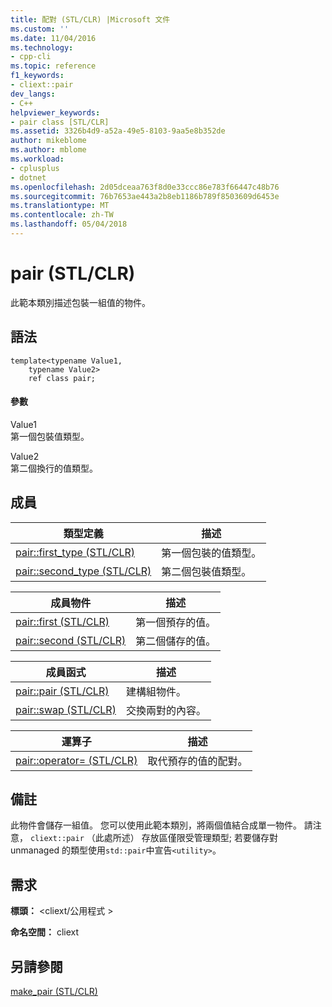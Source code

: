 ```yaml
---
title: 配對 (STL/CLR) |Microsoft 文件
ms.custom: ''
ms.date: 11/04/2016
ms.technology:
- cpp-cli
ms.topic: reference
f1_keywords:
- cliext::pair
dev_langs:
- C++
helpviewer_keywords:
- pair class [STL/CLR]
ms.assetid: 3326b4d9-a52a-49e5-8103-9aa5e8b352de
author: mikeblome
ms.author: mblome
ms.workload:
- cplusplus
- dotnet
ms.openlocfilehash: 2d05dceaa763f8d0e33ccc86e783f66447c48b76
ms.sourcegitcommit: 76b7653ae443a2b8eb1186b789f8503609d6453e
ms.translationtype: MT
ms.contentlocale: zh-TW
ms.lasthandoff: 05/04/2018
---
```

# <a name="pair-stlclr"></a>pair (STL/CLR)
此範本類別描述包裝一組值的物件。  
  
## <a name="syntax"></a>語法  
  
```  
template<typename Value1,  
    typename Value2>  
    ref class pair;  
```  
  
#### <a name="parameters"></a>參數  
 Value1  
 第一個包裝值類型。  
  
 Value2  
 第二個換行的值類型。  
  
## <a name="members"></a>成員  
  
|類型定義|描述|  
|---------------------|-----------------|  
|[pair::first_type (STL/CLR)](../dotnet/pair-first-type-stl-clr.md)|第一個包裝的值類型。|  
|[pair::second_type (STL/CLR)](../dotnet/pair-second-type-stl-clr.md)|第二個包裝值類型。|  
  
|成員物件|描述|  
|-------------------|-----------------|  
|[pair::first (STL/CLR)](../dotnet/pair-first-stl-clr.md)|第一個預存的值。|  
|[pair::second (STL/CLR)](../dotnet/pair-second-stl-clr.md)|第二個儲存的值。|  
  
|成員函式|描述|  
|---------------------|-----------------|  
|[pair::pair (STL/CLR)](../dotnet/pair-pair-stl-clr.md)|建構組物件。|  
|[pair::swap (STL/CLR)](../dotnet/pair-swap-stl-clr.md)|交換兩對的內容。|  
  
|運算子|描述|  
|--------------|-----------------|  
|[pair::operator= (STL/CLR)](../dotnet/pair-operator-assign-stl-clr.md)|取代預存的值的配對。|  
  
## <a name="remarks"></a>備註  
 此物件會儲存一組值。 您可以使用此範本類別，將兩個值結合成單一物件。 請注意， `cliext::pair` （此處所述） 存放區僅限受管理類型; 若要儲存對 unmanaged 的類型使用`std::pair`中宣告`<utility>`。  
  
## <a name="requirements"></a>需求  
 **標頭：** \<cliext/公用程式 >  
  
 **命名空間：** cliext  
  
## <a name="see-also"></a>另請參閱  
 [make_pair (STL/CLR)](../dotnet/make-pair-stl-clr.md)